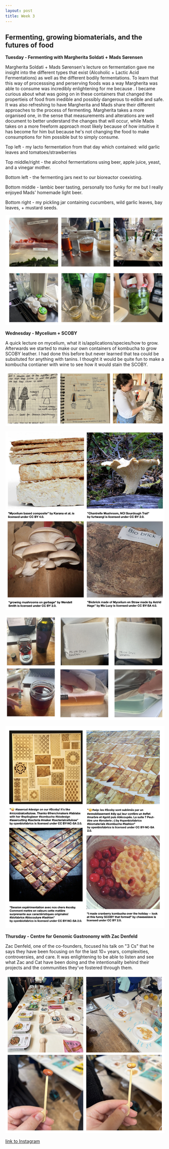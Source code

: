 ```yaml
---
layout: post
title: Week 3
---
```


## Fermenting, growing biomaterials, and the futures of food 


**Tuesday - Fermenting with Margherita Soldati + Mads Sørensen** 

Margherita Soldati + Mads Sørensen's lecture on fermentation gave me insight into the different types that exist (Alcoholic + Lactic Acid Fermentations) as well as the different bodily fermentations. To learn that this way of processsing and perserving  foods was a way Margherita was able to consume was incredibly enlightening for me because . I became curious about what was going on in these containers that changed the propertieis of food from inedible and possibly dangerous to edible and safe. It was also refreshing to have Margherita and Mads share their different approaches to the process of fermenting. Margherita takes a more organised one, in the sense that measurements and alterations are well document to better understand the changes that will occur, while Mads takes on a more freeform approach most likely because of how intuitive it has become for him but because he's not changing the food to make consumptions for him possible but to simply consume. 


Top left - my lacto fermentation from that day which contained: wild garlic leaves and tomatoes/strawberries 

Top middle/right - the alcohol fermentations using beer, apple juice, yeast, and a vinegar mother.

Bottom left - the fermenting jars next to our bioreactor coexisting.

Bottom middle - lambic beer tasting, personally too funky for me but I really enjoyed Mads' homemade light beer.

Bottom right - my pickling jar containing cucumbers, wild garlic leaves, bay leaves, + mustard seeds.


![Week3Tuesday](../images/Week3Tuesday.jpg)


**Wednesday - Mycelium + SCOBY** 

A quick lecture on mycelium, what it is/applications/species/how to grow. Afterwards we started to make our own containers of kombucha to grow SCOBY leather. I had done this before but never learned that tea could be subsituted for anything with tanins. I thought it would be quite fun to make a kombucha contianer with wine to see how it would stain the SCOBY.




![Week3WednesdayMyceliumMold](../images/Week3WednesdayMyceliumMold.jpg)

![Week3WednesdayMyceliumInspo](../images/Week3WednesdayMyceliumInspo.jpg)

![Week3WednesdayKombucha](../images/Week3WednesdayKombucha.jpg)

![Week3WednesdayKombucahInspo](../images/Week3WednesdayKombucahInspo.jpg)



**Thursday - Centre for Genomic Gastronomy with Zac Denfeld**

Zac Denfeld, one of the co-founders, focused his talk on "3 Cs" that he says they have been focusing on for the last 10+ years, complexities, controversies, and care. It was enlightening to be able to listen and see what Zac and Cat have been doing and the intentionality behind their projects and the communities they've fostered through them.

![Week3Thursday](../images/Week3Thursday.jpg)


[link to Instagram ](https://www.instagram.com/carolina.minana/)